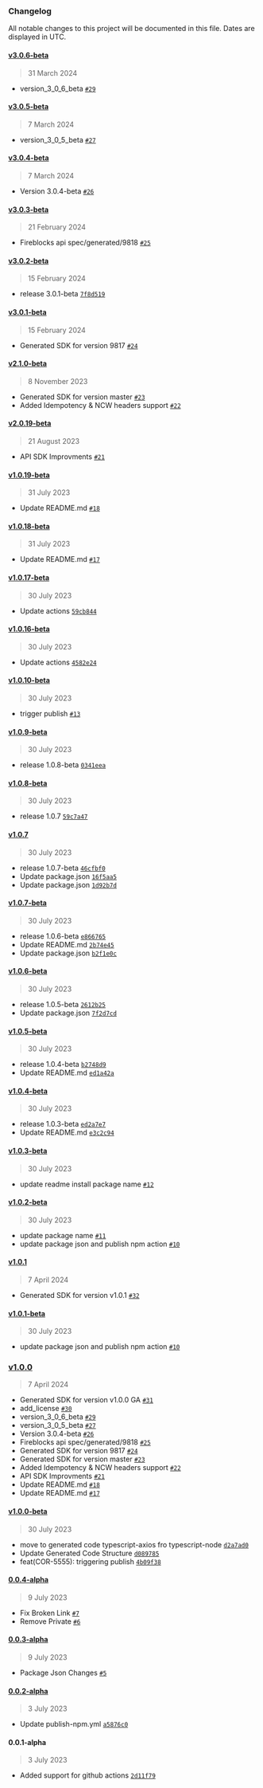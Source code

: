 ### Changelog

All notable changes to this project will be documented in this file. Dates are displayed in UTC.

#### [v3.0.6-beta](https://github.com/fireblocks/ts-sdk/compare/v3.0.5-beta...v3.0.6-beta)

> 31 March 2024

- version_3_0_6_beta [`#29`](https://github.com/fireblocks/ts-sdk/pull/29)

#### [v3.0.5-beta](https://github.com/fireblocks/ts-sdk/compare/v3.0.4-beta...v3.0.5-beta)

> 7 March 2024

- version_3_0_5_beta [`#27`](https://github.com/fireblocks/ts-sdk/pull/27)

#### [v3.0.4-beta](https://github.com/fireblocks/ts-sdk/compare/v3.0.3-beta...v3.0.4-beta)

> 7 March 2024

- Version 3.0.4-beta [`#26`](https://github.com/fireblocks/ts-sdk/pull/26)

#### [v3.0.3-beta](https://github.com/fireblocks/ts-sdk/compare/v3.0.2-beta...v3.0.3-beta)

> 21 February 2024

- Fireblocks api spec/generated/9818 [`#25`](https://github.com/fireblocks/ts-sdk/pull/25)

#### [v3.0.2-beta](https://github.com/fireblocks/ts-sdk/compare/v3.0.1-beta...v3.0.2-beta)

> 15 February 2024

- release 3.0.1-beta [`7f8d519`](https://github.com/fireblocks/ts-sdk/commit/7f8d519e5b80efbb6598c7faba636b697080154d)

#### [v3.0.1-beta](https://github.com/fireblocks/ts-sdk/compare/v2.1.0-beta...v3.0.1-beta)

> 15 February 2024

- Generated SDK for version 9817 [`#24`](https://github.com/fireblocks/ts-sdk/pull/24)

#### [v2.1.0-beta](https://github.com/fireblocks/ts-sdk/compare/v2.0.19-beta...v2.1.0-beta)

> 8 November 2023

- Generated SDK for version master [`#23`](https://github.com/fireblocks/ts-sdk/pull/23)
- Added Idempotency & NCW headers support [`#22`](https://github.com/fireblocks/ts-sdk/pull/22)

#### [v2.0.19-beta](https://github.com/fireblocks/ts-sdk/compare/v1.0.19-beta...v2.0.19-beta)

> 21 August 2023

- API SDK Improvments [`#21`](https://github.com/fireblocks/ts-sdk/pull/21)

#### [v1.0.19-beta](https://github.com/fireblocks/ts-sdk/compare/v1.0.18-beta...v1.0.19-beta)

> 31 July 2023

- Update README.md [`#18`](https://github.com/fireblocks/ts-sdk/pull/18)

#### [v1.0.18-beta](https://github.com/fireblocks/ts-sdk/compare/v1.0.17-beta...v1.0.18-beta)

> 31 July 2023

- Update README.md [`#17`](https://github.com/fireblocks/ts-sdk/pull/17)

#### [v1.0.17-beta](https://github.com/fireblocks/ts-sdk/compare/v1.0.16-beta...v1.0.17-beta)

> 30 July 2023

- Update actions [`59cb844`](https://github.com/fireblocks/ts-sdk/commit/59cb844d97a4cffc11c0b3dd25dd714a12f4e91d)

#### [v1.0.16-beta](https://github.com/fireblocks/ts-sdk/compare/v1.0.10-beta...v1.0.16-beta)

> 30 July 2023

- Update actions [`4582e24`](https://github.com/fireblocks/ts-sdk/commit/4582e24b4dce98d6f204ac4f077099e50e13ce5d)

#### [v1.0.10-beta](https://github.com/fireblocks/ts-sdk/compare/v1.0.9-beta...v1.0.10-beta)

> 30 July 2023

- trigger publish [`#13`](https://github.com/fireblocks/ts-sdk/pull/13)

#### [v1.0.9-beta](https://github.com/fireblocks/ts-sdk/compare/v1.0.8-beta...v1.0.9-beta)

> 30 July 2023

- release 1.0.8-beta [`0341eea`](https://github.com/fireblocks/ts-sdk/commit/0341eea9b827604ebc5fb000ee571ba800f5b176)

#### [v1.0.8-beta](https://github.com/fireblocks/ts-sdk/compare/v1.0.7...v1.0.8-beta)

> 30 July 2023

- release 1.0.7 [`59c7a47`](https://github.com/fireblocks/ts-sdk/commit/59c7a47d14a2d8c8b1148f3ebde96ef75b962782)

#### [v1.0.7](https://github.com/fireblocks/ts-sdk/compare/v1.0.7-beta...v1.0.7)

> 30 July 2023

- release 1.0.7-beta [`46cfbf0`](https://github.com/fireblocks/ts-sdk/commit/46cfbf05356550f1a5d70b0fdd7d8d21cb41c837)
- Update package.json [`16f5aa5`](https://github.com/fireblocks/ts-sdk/commit/16f5aa5d7acac12b42c004ce5e4e7457cd7d7473)
- Update package.json [`1d92b7d`](https://github.com/fireblocks/ts-sdk/commit/1d92b7d29d1dd37f5cd10cc5ac40ddd0d152b188)

#### [v1.0.7-beta](https://github.com/fireblocks/ts-sdk/compare/v1.0.6-beta...v1.0.7-beta)

> 30 July 2023

- release 1.0.6-beta [`e866765`](https://github.com/fireblocks/ts-sdk/commit/e8667659f3aa31c5204b3503642aad612d69bbde)
- Update README.md [`2b74e45`](https://github.com/fireblocks/ts-sdk/commit/2b74e45d2316bee058c83900726942dcd1c9f4db)
- Update package.json [`b2f1e0c`](https://github.com/fireblocks/ts-sdk/commit/b2f1e0c0e838fa662fee300af374aef2f18cd06d)

#### [v1.0.6-beta](https://github.com/fireblocks/ts-sdk/compare/v1.0.5-beta...v1.0.6-beta)

> 30 July 2023

- release 1.0.5-beta [`2612b25`](https://github.com/fireblocks/ts-sdk/commit/2612b25785cdd3cce394f11ca186d9b2d317b33f)
- Update package.json [`7f2d7cd`](https://github.com/fireblocks/ts-sdk/commit/7f2d7cd4b5bc443dd786816913e84fc631b6231f)

#### [v1.0.5-beta](https://github.com/fireblocks/ts-sdk/compare/v1.0.4-beta...v1.0.5-beta)

> 30 July 2023

- release 1.0.4-beta [`b2748d9`](https://github.com/fireblocks/ts-sdk/commit/b2748d9054da11b40f91e096103af214bc55bf1f)
- Update README.md [`ed1a42a`](https://github.com/fireblocks/ts-sdk/commit/ed1a42a36ae81e37e7f6c6be148aebca1e97de15)

#### [v1.0.4-beta](https://github.com/fireblocks/ts-sdk/compare/v1.0.3-beta...v1.0.4-beta)

> 30 July 2023

- release 1.0.3-beta [`ed2a7e7`](https://github.com/fireblocks/ts-sdk/commit/ed2a7e714761a4c99d6bb56f9c3887adedadde54)
- Update README.md [`e3c2c94`](https://github.com/fireblocks/ts-sdk/commit/e3c2c94ccfc806a95f4e0ec43d1ad664b7d8ecc1)

#### [v1.0.3-beta](https://github.com/fireblocks/ts-sdk/compare/v1.0.2-beta...v1.0.3-beta)

> 30 July 2023

- update readme install package name [`#12`](https://github.com/fireblocks/ts-sdk/pull/12)

#### [v1.0.2-beta](https://github.com/fireblocks/ts-sdk/compare/v1.0.1...v1.0.2-beta)

> 30 July 2023

- update package name [`#11`](https://github.com/fireblocks/ts-sdk/pull/11)
- update package json and publish npm action [`#10`](https://github.com/fireblocks/ts-sdk/pull/10)

#### [v1.0.1](https://github.com/fireblocks/ts-sdk/compare/v1.0.1-beta...v1.0.1)

> 7 April 2024

- Generated SDK for version v1.0.1 [`#32`](https://github.com/fireblocks/ts-sdk/pull/32)

#### [v1.0.1-beta](https://github.com/fireblocks/ts-sdk/compare/v1.0.0...v1.0.1-beta)

> 30 July 2023

- update package json and publish npm action [`#10`](https://github.com/fireblocks/ts-sdk/pull/10)

### [v1.0.0](https://github.com/fireblocks/ts-sdk/compare/v1.0.0-beta...v1.0.0)

> 7 April 2024

- Generated SDK for version v1.0.0 GA [`#31`](https://github.com/fireblocks/ts-sdk/pull/31)
- add_license [`#30`](https://github.com/fireblocks/ts-sdk/pull/30)
- version_3_0_6_beta [`#29`](https://github.com/fireblocks/ts-sdk/pull/29)
- version_3_0_5_beta [`#27`](https://github.com/fireblocks/ts-sdk/pull/27)
- Version 3.0.4-beta [`#26`](https://github.com/fireblocks/ts-sdk/pull/26)
- Fireblocks api spec/generated/9818 [`#25`](https://github.com/fireblocks/ts-sdk/pull/25)
- Generated SDK for version 9817 [`#24`](https://github.com/fireblocks/ts-sdk/pull/24)
- Generated SDK for version master [`#23`](https://github.com/fireblocks/ts-sdk/pull/23)
- Added Idempotency & NCW headers support [`#22`](https://github.com/fireblocks/ts-sdk/pull/22)
- API SDK Improvments [`#21`](https://github.com/fireblocks/ts-sdk/pull/21)
- Update README.md [`#18`](https://github.com/fireblocks/ts-sdk/pull/18)
- Update README.md [`#17`](https://github.com/fireblocks/ts-sdk/pull/17)

#### [v1.0.0-beta](https://github.com/fireblocks/ts-sdk/compare/0.0.4-alpha...v1.0.0-beta)

> 30 July 2023

- move to generated code typescript-axios fro typescript-node [`d2a7ad0`](https://github.com/fireblocks/ts-sdk/commit/d2a7ad0867c32813f944c87ab2d5aa9df1c21210)
- Update Generated Code Structure [`d089785`](https://github.com/fireblocks/ts-sdk/commit/d089785d0d29a2307fa1a9be9dc9f8432c887c28)
- feat(COR-5555): triggering publish [`4b09f38`](https://github.com/fireblocks/ts-sdk/commit/4b09f38e59fb47b0f73bd5ff06a9afc9faf02364)

#### [0.0.4-alpha](https://github.com/fireblocks/ts-sdk/compare/0.0.3-alpha...0.0.4-alpha)

> 9 July 2023

- Fix Broken Link [`#7`](https://github.com/fireblocks/ts-sdk/pull/7)
- Remove Private [`#6`](https://github.com/fireblocks/ts-sdk/pull/6)

#### [0.0.3-alpha](https://github.com/fireblocks/ts-sdk/compare/0.0.2-alpha...0.0.3-alpha)

> 9 July 2023

- Package Json Changes [`#5`](https://github.com/fireblocks/ts-sdk/pull/5)

#### [0.0.2-alpha](https://github.com/fireblocks/ts-sdk/compare/0.0.1-alpha...0.0.2-alpha)

> 3 July 2023

- Update publish-npm.yml [`a5876c0`](https://github.com/fireblocks/ts-sdk/commit/a5876c06be5a63c5da3fb692921822ff81656044)

#### 0.0.1-alpha

> 3 July 2023

- Added support for github actions [`2d11f79`](https://github.com/fireblocks/ts-sdk/commit/2d11f79a80615140e1c5b1dfc136ab9123ea8e13)
